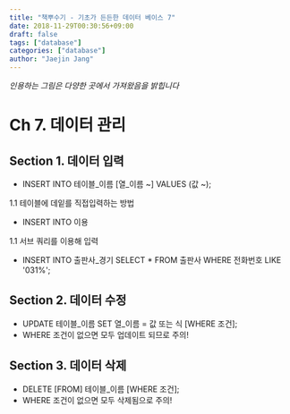 ```yaml
---
title: "책뿌수기 - 기초가 든든한 데이터 베이스 7"
date: 2018-11-29T00:30:56+09:00
draft: false
tags: ["database"]
categories: ["database"]
author: "Jaejin Jang"
---
```


*인용하는 그림은 다양한 곳에서 가져왔음을 밝힙니다*

# Ch 7. 데이터 관리

## Section 1. 데이터 입력

* INSERT INTO 테이블_이름 [열_이름 ~] VALUES (값 ~);

1.1 테이블에 데잍를 직접입력하는 방법

* INSERT INTO 이용

1.1 서브 쿼리를 이용해 입력

* INSERT INTO 출판사_경기 SELECT * FROM 출판사 WHERE 전화번호 LIKE '031%';

## Section 2. 데이터 수정

* UPDATE 테이블_이름 SET 열_이름 = 값 또는 식 [WHERE 조건];
* WHERE 조건이 없으면 모두 업데이트 되므로 주의!

## Section 3. 데이터 삭제

* DELETE [FROM] 테이블_이름 [WHERE 조건];
* WHERE 조건이 없으면 모두 삭제됨으로 주의!
